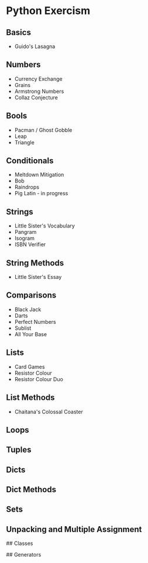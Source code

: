 # Python Exercism

## Basics

- Guido's Lasagna

## Numbers

- Currency Exchange
- Grains
- Armstrong Numbers
- Collaz Conjecture

## Bools

- Pacman / Ghost Gobble
- Leap
- Triangle

## Conditionals

- Meltdown Mitigation
- Bob
- Raindrops
- Pig Latin - in progress

## Strings

- Little Sister's Vocabulary
- Pangram
- Isogram
- ISBN Verifier

## String Methods

- Little Sister's Essay

## Comparisons

- Black Jack
- Darts
- Perfect Numbers
- Sublist
- All Your Base

## Lists

- Card Games
- Resistor Colour
- Resistor Colour Duo

## List Methods
- Chaitana's Colossal Coaster

## Loops

## Tuples

## Dicts

## Dict Methods

## Sets

## Unpacking and Multiple Assignment

## Classes

## Generators
